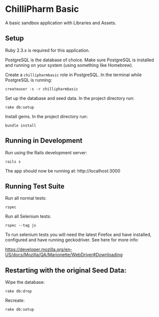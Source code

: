 # ChilliPharm Basic

A basic sandbox application with Libraries and Assets.

## Setup

Ruby 2.3.x is required for this application.

PostgreSQL is the database of choice. Make sure PostgreSQL is installed and running on your system (using something like Homebrew).

Create a `chillipharmbasic` role in PostgreSQL.  In the terminal while PostgreSQL is running:

```
createuser -s -r chillipharmbasic
```

Set up the database and seed data.  In the project directory run:

`rake db:setup`

Install gems.  In the project directory run:

`bundle install`

## Running in Development

Run using the Rails development server:

`rails s`

The app should now be running at: http://localhost:3000

## Running Test Suite

Run all normal tests:

`rspec`

Run all Selenium tests:

`rspec --tag js`

To run selenium tests you will need the latest Firefox and have installed, configured and have running geckodriver.  See here for more info:

https://developer.mozilla.org/en-US/docs/Mozilla/QA/Marionette/WebDriver#Downloading

## Restarting with the original Seed Data:

Wipe the database:

`rake db:drop`

Recreate:

`rake db:setup`
